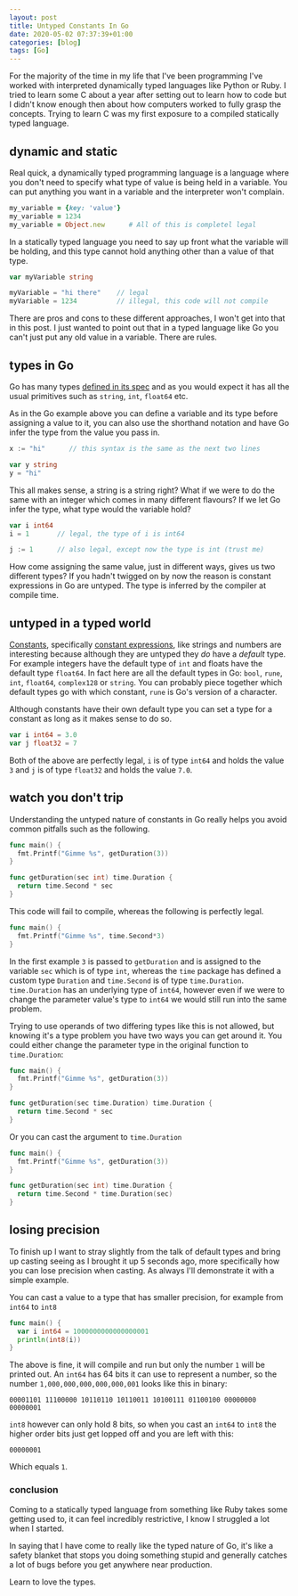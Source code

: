 ```yaml
---
layout: post
title: Untyped Constants In Go
date: 2020-05-02 07:37:39+01:00
categories: [blog]
tags: [Go]
---
```


For the majority of the time in my life that I've been programming I've worked
with interpreted dynamically typed languages like Python or Ruby. I tried to
learn some C about a year after setting out to learn how to code but I didn't
know enough then about how computers worked to fully grasp the concepts. Trying
to learn C was my first exposure to a compiled statically typed language.

## dynamic and static

Real quick, a dynamically typed programming language is a language where you
don't need to specify what type of value is being held in a variable. You can
put anything you want in a variable and the interpreter won't complain.

```ruby
my_variable = {key: 'value'}
my_variable = 1234
my_variable = Object.new      # All of this is completel legal
```

In a statically typed language you need to say up front what the variable will
be holding, and this type cannot hold anything other than a value of that type.

```go
var myVariable string

myVariable = "hi there"    // legal
myVariable = 1234          // illegal, this code will not compile
```

There are pros and cons to these different approaches, I won't get into that in
this post. I just wanted to point out that in a typed language like Go you can't
just put any old value in a variable. There are rules.

## types in Go

Go has many types [defined in its spec](https://golang.org/ref/spec#Types) and
as you would expect it has all the usual primitives such as `string`, `int`,
`float64` etc.

As in the Go example above you can define a variable and its type before
assigning a value to it, you can also use the shorthand notation and have Go
infer the type from the value you pass in.

```go
x := "hi"      // this syntax is the same as the next two lines

var y string
y = "hi"
```

This all makes sense, a string is a string right? What if we were to do the same
with an integer which comes in many different flavours? If we let Go infer the
type, what type would the variable hold?

```go
var i int64
i = 1       // legal, the type of i is int64

j := 1      // also legal, except now the type is int (trust me)
```

How come assigning the same value, just in different ways, gives us two
different types? If you hadn't twigged on by now the reason is constant
expressions in Go are untyped. The type is inferred by the compiler at compile
time.

## untyped in a typed world

[Constants](https://golang.org/ref/spec#Constants), specifically [constant
expressions](https://golang.org/ref/spec#Constant_expressions), like strings and
numbers are interesting because although they are untyped they _do_ have a
*default* type.  For example integers have the default type of `int` and floats
have the default type `float64`. In fact here are all the default types in Go:
`bool`, `rune`, `int`, `float64`, `complex128` or `string`. You can probably
piece together which default types go with which constant, `rune` is Go's
version of a character.

Although constants have their own default type you can set a type for a constant
as long as it makes sense to do so.

```go
var i int64 = 3.0
var j float32 = 7
```

Both of the above are perfectly legal, `i` is of type `int64` and holds the value
`3` and `j` is of type `float32` and holds the value `7.0`.

## watch you don't trip

Understanding the untyped nature of constants in Go really helps you avoid
common pitfalls such as the following.

```go
func main() {
  fmt.Printf("Gimme %s", getDuration(3))
}

func getDuration(sec int) time.Duration {
  return time.Second * sec
}
```

This code will fail to compile, whereas the following is perfectly legal.

```go
func main() {
  fmt.Printf("Gimme %s", time.Second*3)
}
```

In the first example `3` is passed to `getDuration` and is assigned to the
variable `sec` which is of type `int`, whereas the `time` package has defined a
custom type `Duration` and `time.Second` is of type `time.Duration`.
`time.Duration` has an underlying type of `int64`, however even if we were to
change the parameter value's type to `int64` we would still run into the same
problem.

Trying to use operands of two differing types like this is not allowed, but
knowing it's a type problem you have two ways you can get around it. You could
either change the parameter type in the original function to `time.Duration`:

```go
func main() {
  fmt.Printf("Gimme %s", getDuration(3))
}

func getDuration(sec time.Duration) time.Duration {
  return time.Second * sec
}
```

Or you can cast the argument to `time.Duration`


```go
func main() {
  fmt.Printf("Gimme %s", getDuration(3))
}

func getDuration(sec int) time.Duration {
  return time.Second * time.Duration(sec)
}
```

## losing precision

To finish up I want to stray slightly from the talk of default types and bring
up casting seeing as I brought it up 5 seconds ago, more specifically how you
can lose precision when casting. As always I'll demonstrate it with a simple
example.

You can cast a value to a type that has smaller precision, for example from
`int64` to `int8`

```go
func main() {
  var i int64 = 1000000000000000001
  println(int8(i))
}
```

The above is fine, it will compile and run but only the number `1` will be
printed out. An `int64` has 64 bits it can use to represent a number, so the
number `1,000,000,000,000,000,001` looks like this in binary:

```
00001101 11100000 10110110 10110011 10100111 01100100 00000000 00000001
```

`int8` however can only hold 8 bits, so when you cast an `int64` to `int8` the higher
order bits just get lopped off and you are left with this:

```
00000001
```

Which equals `1`.

### conclusion

Coming to a statically typed language from something like Ruby takes some
getting used to, it can feel incredibly restrictive, I know I struggled a lot
when I started.

In saying that I have come to really like the typed nature of Go, it's like a
safety blanket that stops you doing something stupid and generally catches a lot
of bugs before you get anywhere near production.

Learn to love the types.
